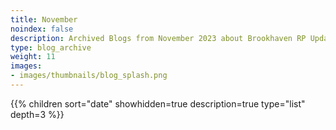 ```yaml
---
title: November
noindex: false
description: Archived Blogs from November 2023 about Brookhaven RP Updates, exciting news, and new findings
type: blog_archive
weight: 11
images:
- images/thumbnails/blog_splash.png
---
```




{{% children sort="date" showhidden=true description=true type="list" depth=3 %}}
